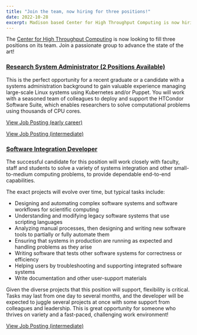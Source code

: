 ```yaml
---
title: "Join the team, now hiring for three positions!"
date: 2022-10-28
excerpt: Madison based Center for High Throughput Computing is now hiring for three different positions!
---
```


The [Center for High Throughput Computing](https://chtc.cs.wisc.edu/jobs.html#full-time-positions) is now looking to fill
three positions on its team. Join a passionate group to advance the state of the art!

### [Research System Administrator (2 Positions Available)](https://jobs.hr.wisc.edu/en-us/job/512136/research-systems-administrator)

This is the perfect opportunity for a recent graduate or a candidate with a systems 
administration background to gain valuable experience managing large-scale Linux 
systems using Kubernetes and/or Puppet. You will work with a seasoned team
of colleagues to deploy and support the HTCondor Software Suite, which 
enables researchers to solve computational problems using thousands of
CPU cores.

[View Job Posting (early career)](https://jobs.hr.wisc.edu/en-us/job/512136/research-systems-administrator)

[View Job Posting (intermediate)](https://jobs.hr.wisc.edu/en-us/job/512137/research-systems-administrator)


### [Software Integration Developer](https://jobs.hr.wisc.edu/en-us/job/512194/software-integration-developer)

The successful candidate for this position will work closely with faculty, staff and students to solve a variety of systems integration and other small-to-medium computing problems, to provide dependable end-to-end capabilities.

The exact projects will evolve over time, but typical tasks include:

- Designing and automating complex software systems and software workflows for scientific computing
- Understanding and modifying legacy software systems that use scripting languages
- Analyzing manual processes, then designing and writing new software tools to partially or fully automate them
- Ensuring that systems in production are running as expected and handling problems as they arise
- Writing software that tests other software systems for correctness or efficiency
- Helping users by troubleshooting and supporting integrated software systems
- Write documentation and other user-support materials

Given the diverse projects that this position will support, flexibility is critical. Tasks may last from one day to several months, and the developer will be expected to juggle several projects at once with some support from colleagues and leadership. This is great opportunity for someone who thrives on variety and a fast-paced, challenging work environment!

[View Job Posting (intermediate)](https://jobs.hr.wisc.edu/en-us/job/512194/software-integration-developer)